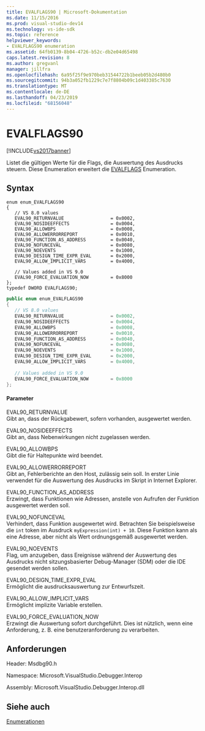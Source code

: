 ```yaml
---
title: EVALFLAGS90 | Microsoft-Dokumentation
ms.date: 11/15/2016
ms.prod: visual-studio-dev14
ms.technology: vs-ide-sdk
ms.topic: reference
helpviewer_keywords:
- EVALFLAGS90 enumeration
ms.assetid: 64fb0139-8b04-4726-b52c-db2e04d65498
caps.latest.revision: 8
ms.author: gregvanl
manager: jillfra
ms.openlocfilehash: 6a95f25f9e970beb31544722b1beeb05b2d480b0
ms.sourcegitcommit: 94b3a052fb1229c7e7f8804b09c1d403385c7630
ms.translationtype: MT
ms.contentlocale: de-DE
ms.lasthandoff: 04/23/2019
ms.locfileid: "68156048"
---
```

# <a name="evalflags90"></a>EVALFLAGS90
[!INCLUDE[vs2017banner](../../../includes/vs2017banner.md)]

Listet die gültigen Werte für die Flags, die Auswertung des Ausdrucks steuern. Diese Enumeration erweitert die [EVALFLAGS](../../../extensibility/debugger/reference/evalflags.md) Enumeration.  
  
## <a name="syntax"></a>Syntax  
  
```cpp#  
enum enum_EVALFLAGS90  
{  
   // VS 8.0 values  
   EVAL90_RETURNVALUE                 = 0x0002,  
   EVAL90_NOSIDEEFFECTS               = 0x0004,  
   EVAL90_ALLOWBPS                    = 0x0008,  
   EVAL90_ALLOWERRORREPORT            = 0x0010,  
   EVAL90_FUNCTION_AS_ADDRESS         = 0x0040,  
   EVAL90_NOFUNCEVAL                  = 0x0080,  
   EVAL90_NOEVENTS                    = 0x1000,  
   EVAL90_DESIGN_TIME_EXPR_EVAL       = 0x2000,  
   EVAL90_ALLOW_IMPLICIT_VARS         = 0x4000,  
  
   // Values added in VS 9.0  
   EVAL90_FORCE_EVALUATION_NOW        = 0x8000  
};  
typedef DWORD EVALFLAGS90;  
```  
  
```csharp  
public enum enum_EVALFLAGS90  
{  
   // VS 8.0 values  
   EVAL90_RETURNVALUE                 = 0x0002,  
   EVAL90_NOSIDEEFFECTS               = 0x0004,  
   EVAL90_ALLOWBPS                    = 0x0008,  
   EVAL90_ALLOWERRORREPORT            = 0x0010,  
   EVAL90_FUNCTION_AS_ADDRESS         = 0x0040,  
   EVAL90_NOFUNCEVAL                  = 0x0080,  
   EVAL90_NOEVENTS                    = 0x1000,  
   EVAL90_DESIGN_TIME_EXPR_EVAL       = 0x2000,  
   EVAL90_ALLOW_IMPLICIT_VARS         = 0x4000,  
  
   // Values added in VS 9.0  
   EVAL90_FORCE_EVALUATION_NOW        = 0x8000  
};  
```  
  
#### <a name="parameters"></a>Parameter  
 EVAL90_RETURNVALUE  
 Gibt an, dass der Rückgabewert, sofern vorhanden, ausgewertet werden.  
  
 EVAL90_NOSIDEEFFECTS  
 Gibt an, dass Nebenwirkungen nicht zugelassen werden.  
  
 EVAL90_ALLOWBPS  
 Gibt die für Haltepunkte wird beendet.  
  
 EVAL90_ALLOWERRORREPORT  
 Gibt an, Fehlerberichte an den Host, zulässig sein soll. In erster Linie verwendet für die Auswertung des Ausdrucks im Skript in Internet Explorer.  
  
 EVAL90_FUNCTION_AS_ADDRESS  
 Erzwingt, dass Funktionen wie Adressen, anstelle von Aufrufen der Funktion ausgewertet werden soll.  
  
 EVAL90_NOFUNCEVAL  
 Verhindert, dass Funktion ausgewertet wird. Betrachten Sie beispielsweise die `int` token im Ausdruck `myExpression(int) + 10`. Diese Funktion kann als eine Adresse, aber nicht als Wert ordnungsgemäß ausgewertet werden.  
  
 EVAL90_NOEVENTS  
 Flag, um anzugeben, dass Ereignisse während der Auswertung des Ausdrucks nicht sitzungsbasierter Debug-Manager (SDM) oder die IDE gesendet werden sollen.  
  
 EVAL90_DESIGN_TIME_EXPR_EVAL  
 Ermöglicht die ausdrucksauswertung zur Entwurfszeit.  
  
 EVAL90_ALLOW_IMPLICIT_VARS  
 Ermöglicht implizite Variable erstellen.  
  
 EVAL90_FORCE_EVALUATION_NOW  
 Erzwingt die Auswertung sofort durchgeführt. Dies ist nützlich, wenn eine Anforderung, z. B. eine benutzeranforderung zu verarbeiten.  
  
## <a name="requirements"></a>Anforderungen  
 Header: Msdbg90.h  
  
 Namespace: Microsoft.VisualStudio.Debugger.Interop  
  
 Assembly: Microsoft.VisualStudio.Debugger.Interop.dll  
  
## <a name="see-also"></a>Siehe auch  
 [Enumerationen](../../../extensibility/debugger/reference/enumerations-visual-studio-debugging.md)

